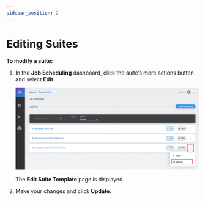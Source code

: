 ```yaml
---
sidebar_position: 2
---
```


# Editing Suites

**To modify a suite:**

1. In the **Job Scheduling** dashboard, click the suite’s more actions button and select **Edit**.
    
    ![](/Images/JSS/JssEditSuite.png)
    
    The **Edit Suite Template** page is displayed.
    
2. Make your changes and click **Update**.
    